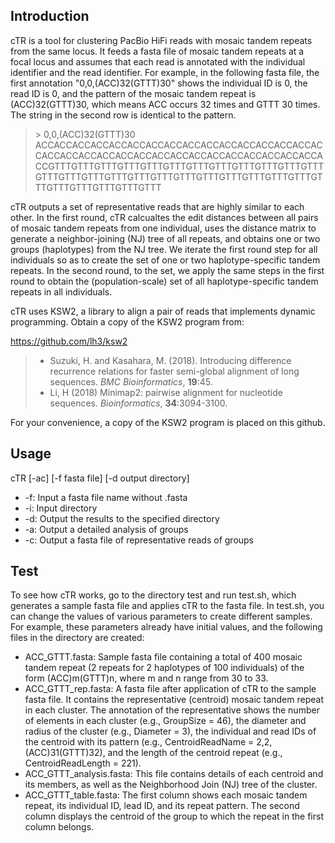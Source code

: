 ## Introduction

cTR is a tool for clustering PacBio HiFi reads with mosaic tandem repeats from the same locus. It feeds a fasta file of mosaic tandem repeats at a focal locus and assumes that each read is annotated with the individual identifier and the read identifier. 
For example, in the following fasta file, the first annotation "0,0,(ACC)32(GTTT)30" shows the individual ID is 0, the read ID is 0, and the pattern of the mosaic tandem repeat is (ACC)32(GTTT)30, which means ACC occurs 32 times and GTTT 30 times. The string in the second row is identical to the pattern.

> \> 0,0,(ACC)32(GTTT)30
> ACCACCACCACCACCACCACCACCACCACCACCACCACCACCACCACCACCACCACCACCACCACCACCACCACCACCACCACCACCACCACCACCGTTTGTTTGTTTGTTTGTTTGTTTGTTTGTTTGTTTGTTTGTTTGTTTGTTTGTTTGTTTGTTTGTTTGTTTGTTTGTTTGTTTGTTTGTTTGTTTGTTTGTTTGTTTGTTTGTTTGTTT

cTR outputs a set of representative reads that are highly similar to each other. In the first round, cTR calcualtes the edit distances between all pairs of mosaic tandem repeats from one individual, uses the distance matrix to generate a neighbor-joining (NJ) tree of all repeats, and obtains one or two groups (haplotypes) from the NJ tree. We iterate the first round step for all individuals so as to create the set of one or two haplotype-specific tandem repeats. In the second round, to the set, we apply the same steps in the first round to obtain the (population-scale) set of all haplotype-specific tandem repeats in all individuals. 

cTR uses KSW2, a library to align a pair of reads that implements dynamic programming. Obtain a copy of the KSW2 program from:

https://github.com/lh3/ksw2

> * Suzuki, H. and Kasahara, M. (2018). Introducing difference recurrence relations for faster semi-global alignment of long sequences. *BMC Bioinformatics*, **19**:45.
> * Li, H (2018) Minimap2: pairwise alignment for nucleotide sequences. *Bioinformatics*, **34**:3094-3100.

For your convenience, a copy of the KSW2 program is placed on this github.

## Usage

cTR [-ac] [-f fasta file] [-d output directory]
* -f: Input a fasta file name without .fasta
* -i: Input directory
* -d: Output the results to the specified directory 
* -a: Output a detailed analysis of groups
* -c: Output a fasta file of representative reads of groups

## Test

To see how cTR works, go to the directory test and run test.sh, which generates a sample fasta file and applies cTR to the fasta file. In test.sh, you can change the values of various parameters to create different samples. For example, these parameters already have initial values, and the following files in the directory are created:

* ACC_GTTT.fasta: Sample fasta file containing a total of 400 mosaic tandem repeat (2 repeats for 2 haplotypes of 100 individuals) of the form (ACC)m(GTTT)n, where m and n range from 30 to 33.
* ACC_GTTT_rep.fasta: A fasta file after application of cTR to the sample fasta file. It contains the representative (centroid) mosaic tandem repeat in each cluster. The annotation of the representative shows the number of elements in each cluster (e.g., GroupSize = 46), the diameter and radius of the cluster (e.g., Diameter = 3), the individual and read IDs of the centroid with its pattern (e.g., CentroidReadName =  2,2,(ACC)31(GTTT)32), and the length of the centroid repeat (e.g., CentroidReadLength = 221).
* ACC_GTTT_analysis.fasta: This file contains details of each centroid and its members, as well as the Neighborhood Join (NJ) tree of the cluster.
* ACC_GTTT_table.fasta: The first column shows each mosaic tandem repeat, its individual ID, lead ID, and its repeat pattern. The second column displays the centroid of the group to which the repeat in the first column belongs.
